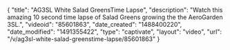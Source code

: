 {
    "title": "AG3SL White Salad GreensTime Lapse",
    "description": "Watch this amazing 10 second time lapse of Salad Greens growing the the AeroGarden 3SL.",
    "videoid": "85601863",
    "date_created": "1488400220",
    "date_modified": "1491355422",
    "type": "captivate",
    "layout": "video",
    "url": "\/v\/ag3sl-white-salad-greenstime-lapse\/85601863"
}